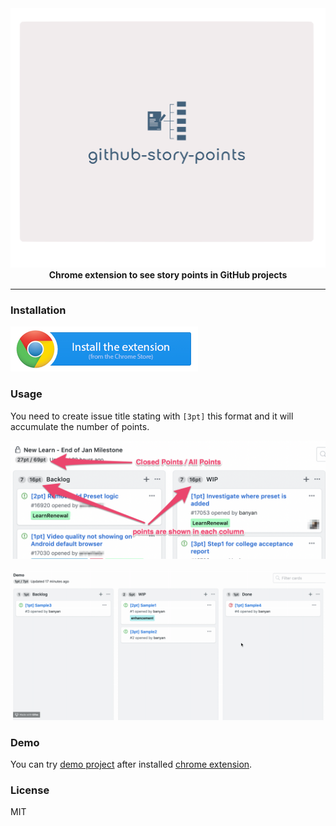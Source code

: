 <div align="center">
  <img src="assets/logo.png" alt="github-story-points" width="600">
  <br>
  <b>Chrome extension to see story points in GitHub projects</b>
  <hr>
</div>

### Installation

[![Chrome Store](./assets/images/chrome-store.png)](https://chrome.google.com/webstore/detail/github-story-points/fdhfdpafombnahpjjjcfopmehfofbdko)

### Usage

You need to create issue title stating with `[3pt]` this format and it will accumulate the number of points.

![Example](./assets/images/example.png)

![GIF](./assets/sample.gif)

### Demo

You can try [demo project](https://github.com/banyan/github-story-points-sandbox/projects/1) after installed [chrome extension](https://chrome.google.com/webstore/detail/github-story-points/fdhfdpafombnahpjjjcfopmehfofbdko).

### License

MIT
